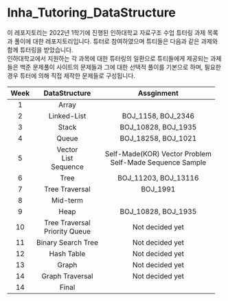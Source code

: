 # Inha_Tutoring_DataStructure

이 레포지토리는 2022년 1학기에 진행된 인하대학교 자료구조 수업 튜터링 과제 목록과 풀이에 대한 레포지토리입니다. 튜터로 참여하였으며 튜티들은 다음과 같은 과제와 함께 튜터링을 받았습니다.</br>
인하대학교에서 지원하는 각 과목에 대한 튜터링의 일환으로 튜티들에게 제공되는 과제들은 백준 문제풀이 사이트의 문제들과 그에 대한 선택적 풀이를 기본으로 하며, 필요한 경우 튜터에 의해 직접 제작한 문제들로 구성됩니다.

|Week|DataStructure|Assginment|
|:---:|:---:|:---:|
|1|Array||
|2|Linked-List|BOJ_1158, BOJ_2346|
|3|Stack|BOJ_10828, BOJ_1935|
|4|Queue|BOJ_18258, BOJ_1021|
|5|Vector<br/>List<br/>Sequence<br/>|Self-Made(KOR) Vector Problem<br/>Self-Made Sequence Sample|
|6|Tree|BOJ_11203, BOJ_13116|
|7|Tree Traversal|BOJ_1991|
|8|Mid-term||
|9|Heap|BOJ_10828, BOJ_1935|
|10|Tree Traversal<br/>Priority Queue|Not decided yet|
|11|Binary Search Tree|Not decided yet|
|12|Hash Table|Not decided yet|
|13|Graph|Not decided yet|
|14|Graph Traversal|Not decided yet|
|14|Final||
